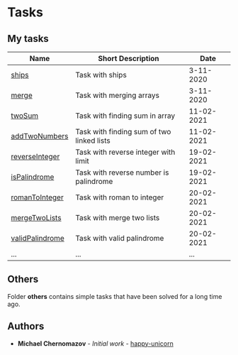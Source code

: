 # Tasks

## My tasks

| Name                                                                                   | Short Description                                          | Date       |
| -------------------------------------------------------------------------------------- | ---------------------------------------------------------- | ---------- |
| [ships](https://github.com/happy-unicorn/tasks/blob/main/ships.js)                     | Task with ships                                            | 3-11-2020  |
| [merge](https://github.com/happy-unicorn/tasks/blob/main/merge.js)                     | Task with merging arrays                                   | 3-11-2020  |
| [twoSum](https://github.com/happy-unicorn/tasks/blob/main/twoSum.js)                   | Task with finding sum in array                             | 11-02-2021 |
| [addTwoNumbers](https://github.com/happy-unicorn/tasks/blob/main/addTwoNumbers.js)     | Task with finding sum of two linked lists                  | 11-02-2021 |
| [reverseInteger](https://github.com/happy-unicorn/tasks/blob/main/reverseInteger.js)   | Task with reverse integer with limit                       | 19-02-2021 |
| [isPalindrome](https://github.com/happy-unicorn/tasks/blob/main/isPalindrome.js)       | Task with reverse number is palindrome                     | 19-02-2021 |
| [romanToInteger](https://github.com/happy-unicorn/tasks/blob/main/romanToInteger.js)   | Task with roman to integer                                 | 20-02-2021 |
| [mergeTwoLists](https://github.com/happy-unicorn/tasks/blob/main/mergeTwoLists.js)     | Task with merge two lists                                  | 20-02-2021 |
| [validPalindrome](https://github.com/happy-unicorn/tasks/blob/main/validPalindrome.js) | Task with valid palindrome                                 | 20-02-2021 |
| ...                                                                                    | ...                                                        | ...        |

## Others

Folder **others** contains simple tasks that have been solved for a long time ago.

## Authors

* **Michael Chernomazov** - *Initial work* - [happy-unicorn](https://github.com/happy-unicorn)
